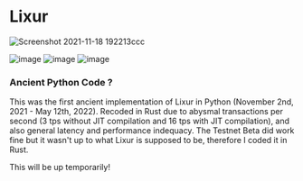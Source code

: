 # Lixur

![Screenshot 2021-11-18 192213ccc](https://user-images.githubusercontent.com/87288707/155904619-8dca0af8-4e9f-433f-8c2e-60e7b0e97a64.jpg)

![image](https://user-images.githubusercontent.com/87288707/155904797-03df3651-ea9d-40e9-9998-14726876519b.png) 
![image](https://img.shields.io/badge/version-0.0.1-blueviolet)
![image](https://img.shields.io/badge/type-Testnet%20Beta-informational)


### Ancient Python Code ?
This was the first ancient implementation of Lixur in Python (November 2nd, 2021 - May 12th, 2022).
Recoded in Rust due to abysmal transactions per second (3 tps without JIT compilation and 16 tps with JIT compilation), and also general latency and performance indequacy. The Testnet Beta did work fine but it wasn't up to what Lixur is supposed to be, therefore I coded it in Rust.

This will be up temporarily!
